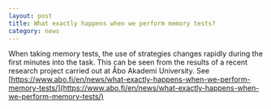 ```yaml
---
layout: post
title: What exactly happens when we perform memory tests?
category: news
---
```

 When taking memory tests, the use of strategies changes rapidly during the first minutes into the task. This can be seen from the results of a recent research project carried out at Åbo Akademi University. See [https://www.abo.fi/en/news/what-exactly-happens-when-we-perform-memory-tests/](https://www.abo.fi/en/news/what-exactly-happens-when-we-perform-memory-tests/)

